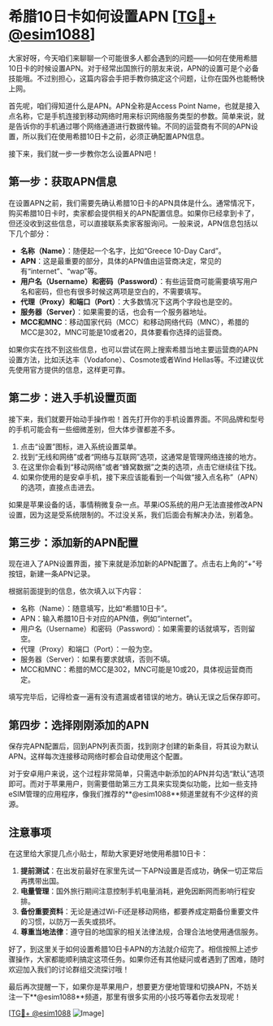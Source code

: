 # 希腊10日卡如何设置APN [[TG💪+ @esim1088](https://t.me/s/esim1088)]

大家好呀，今天咱们来聊聊一个可能很多人都会遇到的问题——如何在使用希腊10日卡的时候设置APN。对于经常出国旅行的朋友来说，APN的设置可是个必备技能哦。不过别担心，这篇内容会手把手教你搞定这个问题，让你在国外也能畅快上网。

首先呢，咱们得知道什么是APN。APN全称是Access Point Name，也就是接入点名称，它是手机连接到移动网络时用来标识网络服务类型的参数。简单来说，就是告诉你的手机通过哪个网络通道进行数据传输。不同的运营商有不同的APN设置，所以我们在使用希腊10日卡之前，必须正确配置APN信息。

接下来，我们就一步一步教你怎么设置APN吧！

## 第一步：获取APN信息

在设置APN之前，我们需要先确认希腊10日卡的APN具体是什么。通常情况下，购买希腊10日卡时，卖家都会提供相关的APN配置信息。如果你已经拿到卡了，但还没收到这些信息，可以直接联系卖家客服询问。一般来说，APN信息包括以下几个部分：

- **名称（Name）**：随便起一个名字，比如“Greece 10-Day Card”。
- **APN**：这是最重要的部分，具体的APN值由运营商决定，常见的有“internet”、“wap”等。
- **用户名（Username）和密码（Password）**：有些运营商可能需要填写用户名和密码，但也有很多时候这两项是空白的，不需要填写。
- **代理（Proxy）和端口（Port）**：大多数情况下这两个字段也是空的。
- **服务器（Server）**：如果需要的话，也会有一个服务器地址。
- **MCC和MNC**：移动国家代码（MCC）和移动网络代码（MNC），希腊的MCC是302，MNC可能是10或者20，具体要看你选择的运营商。

如果你实在找不到这些信息，也可以尝试在网上搜索希腊当地主要运营商的APN设置方法，比如沃达丰（Vodafone）、Cosmote或者Wind Hellas等。不过建议优先使用官方提供的信息，这样更可靠。

## 第二步：进入手机设置页面

接下来，我们就要开始动手操作啦！首先打开你的手机设置界面。不同品牌和型号的手机可能会有一些细微差别，但大体步骤都差不多。

1. 点击“设置”图标，进入系统设置菜单。
2. 找到“无线和网络”或者“网络与互联网”选项，这通常是管理网络连接的地方。
3. 在这里你会看到“移动网络”或者“蜂窝数据”之类的选项，点击它继续往下找。
4. 如果你使用的是安卓手机，接下来应该能看到一个叫做“接入点名称”（APN）的选项，直接点击进去。

如果是苹果设备的话，事情稍微复杂一点。苹果iOS系统的用户无法直接修改APN设置，因为这是受系统限制的。不过没关系，我们后面会有解决办法，别着急。

## 第三步：添加新的APN配置

现在进入了APN设置界面，接下来就是添加新的APN配置了。点击右上角的“+”号按钮，新建一条APN记录。

根据前面提到的信息，依次填入以下内容：

- 名称（Name）：随意填写，比如“希腊10日卡”。
- APN：输入希腊10日卡对应的APN值，例如“internet”。
- 用户名（Username）和密码（Password）：如果需要的话就填写，否则留空。
- 代理（Proxy）和端口（Port）：一般为空。
- 服务器（Server）：如果有要求就填，否则不填。
- MCC和MNC：希腊的MCC是302，MNC可能是10或20，具体视运营商而定。

填写完毕后，记得检查一遍有没有遗漏或者错误的地方。确认无误之后保存即可。

## 第四步：选择刚刚添加的APN

保存完APN配置后，回到APN列表页面，找到刚才创建的新条目，将其设为默认APN。这样每次连接移动网络时都会自动使用这个配置。

对于安卓用户来说，这个过程非常简单，只需选中新添加的APN并勾选“默认”选项即可。而对于苹果用户，则需要借助第三方工具来实现类似功能，比如一些支持eSIM管理的应用程序，像我们推荐的**@esim1088**频道里就有不少这样的资源。

## 注意事项

在这里给大家提几点小贴士，帮助大家更好地使用希腊10日卡：

1. **提前测试**：在出发前最好在家里先试一下APN设置是否成功，确保一切正常后再携带出国。
2. **电量管理**：国外旅行期间注意控制手机电量消耗，避免因断网而影响行程安排。
3. **备份重要资料**：无论是通过Wi-Fi还是移动网络，都要养成定期备份重要文件的习惯，以防万一丢失或损坏。
4. **尊重当地法律**：遵守目的地国家的相关法律法规，合理合法地使用通信服务。

好了，到这里关于如何设置希腊10日卡APN的方法就介绍完了。相信按照上述步骤操作，大家都能顺利搞定这项任务。如果你还有其他疑问或者遇到了困难，随时欢迎加入我们的讨论群组交流探讨哦！

最后再次提醒一下，如果你是苹果用户，想要更方便地管理和切换APN，不妨关注一下**@esim1088**频道，那里有很多实用的小技巧等着你去发现呢！

[[TG💪+ @esim1088](https://t.me/s/esim1088) ![Image](https://i.postimg.cc/4NQfJmqS/Snipaste-2025-05-13-00-14-12.png)]